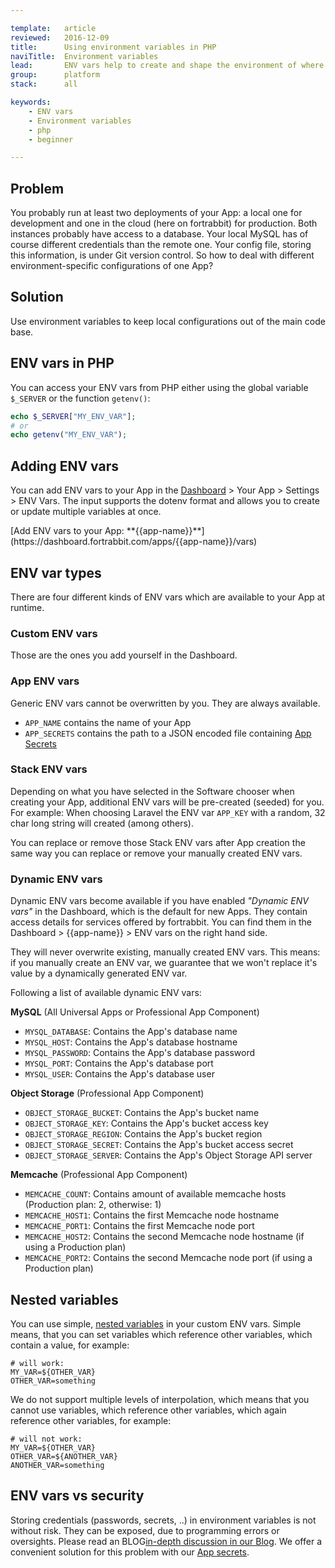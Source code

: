 ```yaml
---

template:   article
reviewed:   2016-12-09
title:      Using environment variables in PHP
naviTitle:  Environment variables
lead:       ENV vars help to create and shape the environment of where the code runs.
group:      platform
stack:      all

keywords:
    - ENV vars
    - Environment variables
    - php
    - beginner

---
```


## Problem

You probably run at least two deployments of your App: a local one for development and one in the cloud (here on fortrabbit) for production. Both instances probably have access to a database. Your local MySQL has of course different credentials than the remote one. Your config file, storing this information, is under Git version control. So how to deal with different environment-specific configurations of one App?

## Solution

Use environment variables to keep local configurations out of the main code base.

## ENV vars in PHP

You can access your ENV vars from PHP either using the global variable `$_SERVER` or the function `getenv()`:

```php
echo $_SERVER["MY_ENV_VAR"];
# or
echo getenv("MY_ENV_VAR");
```

## Adding ENV vars

You can add ENV vars to your App in the [Dashboard](dashboard) > Your App > Settings > ENV Vars. The input supports the dotenv format and allows you to create or update multiple variables at once.

<div markdown="1" data-user="known">
[Add ENV vars to your App: **{{app-name}}**](https://dashboard.fortrabbit.com/apps/{{app-name}}/vars)
</div>

## ENV var types

There are four different kinds of ENV vars which are available to your App at runtime.


### Custom ENV vars

Those are the ones you add yourself in the Dashboard.


### App ENV vars

Generic ENV vars cannot be overwritten by you. They are always available.

* `APP_NAME` contains the name of your App
* `APP_SECRETS` contains the path to a JSON encoded file containing [App Secrets](secrets)


### Stack ENV vars

Depending on what you have selected in the Software chooser when creating your App, additional ENV vars will be pre-created (seeded) for you. For example: When choosing Laravel the ENV var `APP_KEY` with a random, 32 char long string will created (among others).

You can replace or remove those Stack ENV vars after App creation the same way you can replace or remove your manually created ENV vars.


### Dynamic ENV vars

Dynamic ENV vars become available if you have enabled *"Dynamic ENV vars"* in the Dashboard, which is the default for new Apps. They contain access details for services offered by fortrabbit. You can find them in the Dashboard > {{app-name}} > ENV vars on the right hand side.

They will never overwrite existing, manually created ENV vars. This means: if you manually create an ENV var, we guarantee that we won't replace it's value by a dynamically generated ENV var.

Following a list of available dynamic ENV vars:

**MySQL** (All Universal Apps or Professional App Component)

* `MYSQL_DATABASE`: Contains the App's database name
* `MYSQL_HOST`: Contains the App's database hostname
* `MYSQL_PASSWORD`: Contains the App's database password
* `MYSQL_PORT`: Contains the App's database port
* `MYSQL_USER`: Contains the App's database user

**Object Storage** (Professional App Component)

* `OBJECT_STORAGE_BUCKET`: Contains the App's bucket name
* `OBJECT_STORAGE_KEY`: Contains the App's bucket access key
* `OBJECT_STORAGE_REGION`: Contains the App's bucket region
* `OBJECT_STORAGE_SECRET`: Contains the App's bucket access secret
* `OBJECT_STORAGE_SERVER`: Contains the App's Object Storage API server

**Memcache** (Professional App Component)

* `MEMCACHE_COUNT`: Contains amount of available memcache hosts (Production plan: 2, otherwise: 1)
* `MEMCACHE_HOST1`: Contains the first Memcache node hostname
* `MEMCACHE_PORT1`: Contains the first Memcache node port
* `MEMCACHE_HOST2`: Contains the second Memcache node hostname (if using a Production plan)
* `MEMCACHE_PORT2`: Contains the second Memcache node port (if using a Production plan)



## Nested variables

You can use simple, [nested variables](https://github.com/vlucas/phpdotenv#nesting-variables) in your custom ENV vars. Simple means, that you can set variables which reference other variables, which contain a value, for example:

```plain
# will work:
MY_VAR=${OTHER_VAR}
OTHER_VAR=something
```

We do not support multiple levels of interpolation, which means that you cannot use variables, which reference other variables, which again reference other variables, for example:

```plain
# will not work:
MY_VAR=${OTHER_VAR}
OTHER_VAR=${ANOTHER_VAR}
ANOTHER_VAR=something
```

## ENV vars vs security

Storing credentials (passwords, secrets, ..) in environment variables is not without risk. They can be exposed, due to programming errors or oversights. Please read an BLOG[in-depth discussion in our Blog](how-to-keep-a-secret). We offer a convenient solution for this problem with our [App secrets](secrets).


<!--

### ENV var encryption

If you prefer not to use [App secrets](secrets), but want to secure your ENV vars we recommend to store them encrypted and encoded in the Dashboard. You then decode and decrypt them later on in your App. Following a generic example:

Create a secret key and use the `mcrypt_encrypt()` function to encrypt and then base64 encode your variables. An exemplary PHP script doing that can be [downloaded from this Gist](https://gist.github.com/ukautz/3573878af39e81c009fa) and then executed locally.

Start with generating a new key and storing this key somewhere in your app's bootstrap code:

```bash
php encrypt.php genkey
# QEbfdTYNH23YddNUa1srixRAwBVs2L5p
```

Then you can encrypt the values of each environment variable, you want to store safely:

```bash
php encrypt.php enc "The Key" "Some Value"
# ENC:YToyOntp...t8CI7fQ==
php encrypt.php enc "The Key" "Some Other Value"
# ENC:XioptiwF...tmMNs9p==
```

To access the decrypted values you simply do the reverse: decode from base64 and decrypt using `mcrypt_decrypt()`. Again, here is an [exemplary Gist](https://gist.github.com/ukautz/0b430aafc7cc996fc946). Using it, you can then decode the environment variables in your app's bootrap:

```php
// ..
bootstrapSecEnv("Your Key");
// ..
```

Later, when you need to access your now decrypted environment variables:

```php
// ..
$dbUser = secEnv("DB_USER");
$dbPass = secEnv("DB_PASS");
// ..
```

-->
